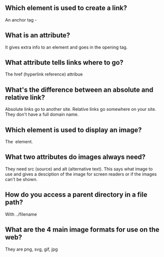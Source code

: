 ## Which element is used to create a link?
An anchor tag - <a> </a>

## What is an attribute?
It gives extra info to an element and goes in the opening tag.

## What attribute tells links where to go?
The href (hyperlink reference) attribue

## What's the difference between an absolute and relative link?
Absolute links go to another site. Relative links go somewhere on your site. They don't have a full domain name.

## Which element is used to display an image?
The <img> element.

## What two attributes do images always need?
They need src (source) and alt (alternative text). This says what image to use and gives a desciption of the image for screen readers or if the images can't be shown.

## How do you access a parent directory in a file path?
With ../filename

## What are the 4 main image formats for use on the web?
They are png, svg, gif, jpg